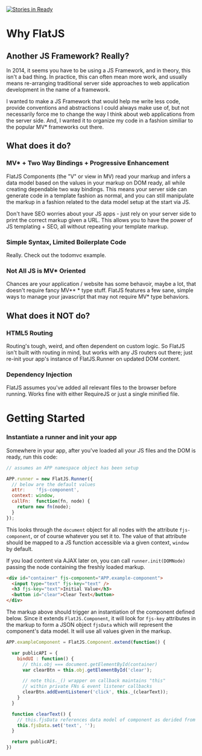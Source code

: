 [![Stories in Ready](https://badge.waffle.io/sankho/flatjs.png?label=ready&title=Ready)](https://waffle.io/sankho/flatjs)

# Why FlatJS

## Another JS Framework? Really?

In 2014, it seems you have to be using a JS Framework, and in theory, this isn't a bad thing. In practice, this can often mean more work, and usually means re-arranging traditional server side approaches to web application development in the name of a framework.

I wanted to make a JS Framework that would help me write less code, provide conventions and abstractions I could always make use of, but not necessarily force me to change the way I think about web applications from the server side. And, I wanted it to organize my code in a fashion similiar to the popular MV* frameworks out there.

## What does it do?

### MV* + Two Way Bindings + Progressive Enhancement

FlatJS Components (the "V" or view in MV) read your markup and infers a data model based on the values in your markup on DOM ready, all while creating dependable two way bindings. This means your server side can generate code in a template fashion as normal, and you can still manipulate the markup in a fashion related to the data model setup at the start via JS.

Don't have SEO worries about your JS apps - just rely on your server side to print the correct markup given a URL. This allows you to have the power of JS templating + SEO, all without repeating your template markup.

### Simple Syntax, Limited Boilerplate Code

Really. Check out the todomvc example.

### Not All JS is MV* Oriented

Chances are your application / website has some behavoir, maybe a lot, that doesn't require fancy MV** * type stuff. FlatJS features a few sane, simple ways to manage your javascript that may not require MV* type behaviors.

## What does it NOT do?

### HTML5 Routing

Routing's tough, weird, and often dependent on custom logic. So FlatJS isn't built with routing in mind, but works with any JS routers out there; just re-init your app's instance of FlatJS.Runner on updated DOM content.

### Dependency Injection

FlatJS assumes you've added all relevant files to the browser before running. Works fine with either RequireJS or just a single minified file.




# Getting Started

### Instantiate a runner and init your app

Somewhere in your app, after you've loaded all your JS files and the DOM is ready, run this code:

```javascript
// assumes an APP namespace object has been setup

APP.runner = new FlatJS.Runner({
  // below are the default values
  attr:    'fjs-component',
  context: window,
  callFn:  function(fn, node) {
    return new fn(node);
  }
});
```

This looks through the `document` object for all nodes with the attribute `fjs-component`, or of course whatever you set it to. The value of that attribute should be mapped to a JS function accessible via a given context, `window` by default.

If you load content via AJAX later on, you can call `runner.init(DOMNode)` passing the node containing the freshly loaded markup.

```html
<div id="container" fjs-component="APP.example-component">
  <input type="text" fjs-key="text" />
  <h3 fjs-key="text">Initial Value</h3>
  <button id="clear">Clear Text</button>
</div>
```

The markup above should trigger an instantiation of the component defined below. Since it extends `FlatJS.Component`, it will look for `fjs-key` attributes in the markup to form a JSON object `fjsData` which will represent the component's data model. It will use all values given in the markup.

```javascript
APP.exampleComponent = FlatJS.Component.extend(function() {

  var publicAPI = {
    bindUI : function() {
      // this.obj === document.getElementById(container)
      var clearBtn = this.obj.getElementById('clear');

      // note this._() wrapper on callback maintains "this"
      // within private FNs & event listener callbacks
      clearBtn.addEventListener('click', this._(clearText));
    }
  }

  function clearText() {
    // this.fjsData references data model of component as derided from template
    this.fjsData.set('text', '');
  }

  return publicAPI;
})
```
